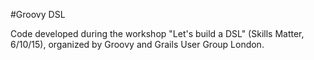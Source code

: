 #Groovy DSL

Code developed during the workshop "Let's build a DSL" (Skills Matter, 6/10/15), organized by Groovy and Grails User Group London.